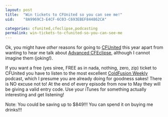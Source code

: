```yaml
---
layout: post
title:  "Win tickets to CFUnited so you can see me!"
uid:	"8A9969C3-E4CF-6C03-C693EBEF844862CA"

categories: cfunited,cfeclipse,podcasting
permalink: win-tickets-to-cfunited-so-you-can-see-me
---
```

Ok, you might have *other* reasons for going to <a href="http://www.cfunited.com/2007/">CFUnited</a> this year apart from wanting to hear me talk about <a href="http://cfunited.com/2007/pages/topics.cfm#track-advancedcf">Advanced CFEclipse</a>, although I cannot imagine them (joking!).

If you want a free (yes siree, FREE as in nada, nothing, zero, zip) ticket to CFUnited you have to listen to the most excellent <a href="http://cfunited.com/2007/pages/topics.cfm#track-advancedcf">ColdFusion Weekly</a> podcast, which I presume you are already doing for goodness sakes! There is NO excuse not to! At the end of every episode from now to May they will be giving a valid entry code. Use your iTunes for something actually interesting and get listening!

Note: You could be saving up to $849!!! You can spend it on buying me drinks!!!
